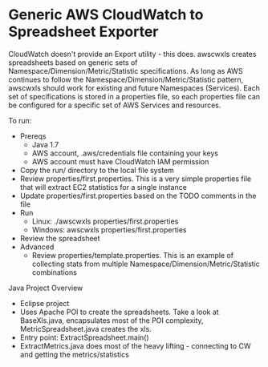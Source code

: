 # Generic AWS CloudWatch to Spreadsheet Exporter

CloudWatch doesn't provide an Export utility - this does.  awscwxls creates spreadsheets based on generic sets of Namespace/Dimension/Metric/Statistic specifications.
As long as AWS continues to follow the Namespace/Dimension/Metric/Statistic pattern, awscwxls should work for existing and future Namespaces (Services). Each set of specifications is stored in a properties file, so each properties file can be configured for a specific set of AWS Services and resources.

To run:
* Prereqs
	* Java 1.7
	* AWS account, .aws/credentials file containing your keys
	* AWS account must have CloudWatch IAM permission 
* Copy the run/ directory to the local file system
* Review properties/first.properties.  This is a very simple properties file that will extract EC2 statistics for a single instance
* Update properties/first.properties based on the TODO comments in the file
* Run
	* Linux: 	./awscwxls properties/first.properties
	* Windows:	awscwxls properties/first.properties
* Review the spreadsheet
* Advanced
	* Review properties/template.properties.  This is an example of collecting stats from multiple Namespace/Dimension/Metric/Statistic combinations
 
Java Project Overview
 * Eclipse project
 * Uses Apache POI to create the spreadsheets.  Take a look at BaseXls.java, encapsulates most of the POI complexity, MetricSpreadsheet.java creates the xls.
 * Entry point: ExtractSpreadsheet.main()
 * ExtractMetrics.java does most of the heavy lifting - connecting to CW and getting the metrics/statistics
 

